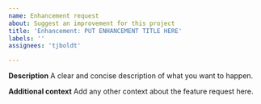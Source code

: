 ```yaml
---
name: Enhancement request
about: Suggest an improvement for this project
title: 'Enhancement: PUT ENHANCEMENT TITLE HERE'
labels: ''
assignees: 'tjboldt'

---
```


**Description**
A clear and concise description of what you want to happen.

**Additional context**
Add any other context about the feature request here.
